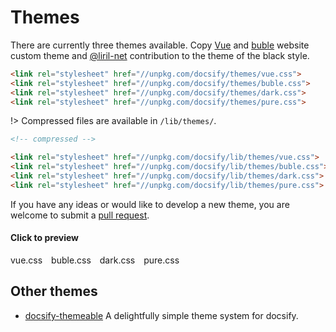 # Themes

There are currently three themes available. Copy [Vue](//vuejs.org) and [buble](//buble.surge.sh) website custom theme and [@liril-net](https://github.com/liril-net) contribution to the theme of the black style.

```html
<link rel="stylesheet" href="//unpkg.com/docsify/themes/vue.css">
<link rel="stylesheet" href="//unpkg.com/docsify/themes/buble.css">
<link rel="stylesheet" href="//unpkg.com/docsify/themes/dark.css">
<link rel="stylesheet" href="//unpkg.com/docsify/themes/pure.css">
```

!> Compressed files are available in `/lib/themes/`.

```html
<!-- compressed -->

<link rel="stylesheet" href="//unpkg.com/docsify/lib/themes/vue.css">
<link rel="stylesheet" href="//unpkg.com/docsify/lib/themes/buble.css">
<link rel="stylesheet" href="//unpkg.com/docsify/lib/themes/dark.css">
<link rel="stylesheet" href="//unpkg.com/docsify/lib/themes/pure.css">
```

If you have any ideas or would like to develop a new theme, you are welcome to submit a [pull request](https://github.com/QingWei-Li/docsify/pulls).

#### Click to preview

<div class="demo-theme-preview">
  <a data-theme="vue">vue.css</a>
  <a data-theme="buble">buble.css</a>
  <a data-theme="dark">dark.css</a>
  <a data-theme="pure">pure.css</a>
</div>

<style>
  .demo-theme-preview a {
    padding-right: 10px;
  }

  .demo-theme-preview a:hover {
    cursor: pointer;
    text-decoration: underline;
  }
</style>

<script>
  var preview = Docsify.dom.find('.demo-theme-preview');
  var themes = Docsify.dom.findAll('[rel="stylesheet"]');

  preview.onclick = function (e) {
    var title = e.target.getAttribute('data-theme')

    themes.forEach(function (theme) {
      theme.disabled = theme.title !== title
    });
  };
</script>

## Other themes

- [docsify-themeable](https://jhildenbiddle.github.io/docsify-themeable/#/) A delightfully simple theme system for docsify.

